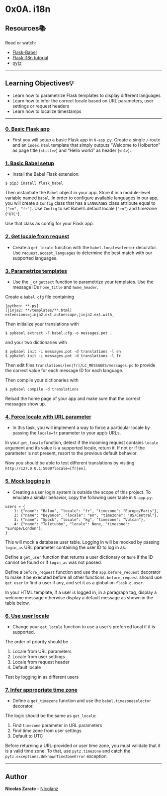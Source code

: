 # 0x0A. i18n

## Resources:books:
Read or watch:
* [Flask-Babel](https://flask-babel.tkte.ch/)
* [Flask i18n tutorial](https://blog.miguelgrinberg.com/post/the-flask-mega-tutorial-part-xiii-i18n-and-l10n)
* [pytz](http://pytz.sourceforge.net/)

---
## Learning Objectives:bulb:

* Learn how to parametrize Flask templates to display different languages
* Learn how to infer the correct locale based on URL parameters, user settings or request headers
* Learn how to localize timestamps

---


### [0. Basic Flask app](./templates/0-index.html)
* First you will setup a basic Flask app in `0-app.py`. Create a single `/` route and an `index.html` template that simply outputs “Welcome to Holberton” as page title (`<title>`) and “Hello world” as header (`<h1>`).

### [1. Basic Babel setup](./templates/1-index.html)
* Install the Babel Flask extension:
```
$ pip3 install flask_babel
```
Then instantiate the `Babel` object in your app. Store it in a module-level variable named `babel`.
In order to configure available languages in our app, you will create a `Config` class that has a `LANGUAGES` class attribute equal to `["en", "fr"]`.
Use `Config` to set Babel’s default locale (`"en"`) and timezone (`"UTC"`).

Use that class as config for your Flask app.

### [2. Get locale from request](./templates/2-index.html)
* Create a `get_locale` function with the `babel.localeselector` decorator. Use `request.accept_languages` to determine the best match with our supported languages.

### [3. Parametrize templates](./templates/3-index.html)
* Use the `_` or `gettext` function to parametrize your templates. Use the message IDs `home_title` and `home_header`.

Create a `babel.cfg` file containing
```
[python: **.py]
[jinja2: **/templates/**.html]
extensions=jinja2.ext.autoescape,jinja2.ext.with_
```

Then initialize your translations with
```
$ pybabel extract -F babel.cfg -o messages.pot .
```

and your two dictionaries with
```
$ pybabel init -i messages.pot -d translations -l en
$ pybabel init -i messages.pot -d translations -l fr
```

Then edit files `translations/[en|fr]/LC_MESSAGES/messages.po` to provide the correct value for each message ID for each language.

Then compile your dictionaries with
```
$ pybabel compile -d translations
```

Reload the home page of your app and make sure that the correct messages show up.

### [4. Force locale with URL parameter](./templates/4-index.html)
* In this task, you will implement a way to force a particular locale by passing the `locale=fr` parameter to your app’s URLs.

In your `get_locale` function, detect if the incoming request contains `locale` argument and ifs value is a supported locale, return it. If not or if the parameter is not present, resort to the previous default behavior.

Now you should be able to test different translations by visiting `http://127.0.0.1:5000?locale=[fr|en]`.

### [5. Mock logging in](./test_client.py)
* Creating a user login system is outside the scope of this project. To emulate a similar behavior, copy the following user table in `5-app.py`.
```
users = {
    1: {"name": "Balou", "locale": "fr", "timezone": "Europe/Paris"},
    2: {"name": "Beyonce", "locale": "en", "timezone": "US/Central"},
    3: {"name": "Spock", "locale": "kg", "timezone": "Vulcan"},
    4: {"name": "Teletubby", "locale": None, "timezone": "Europe/London"},
}
```
This will mock a database user table. Logging in will be mocked by passing `login_as` URL parameter containing the user ID to log in as.

Define a `get_user` function that returns a user dictionary or `None` if the ID cannot be found or if `login_as` was not passed.

Define a `before_request` function and use the `app.before_request` decorator to make it be executed before all other functions. `before_request` should use `get_user` to find a user if any, and set it as a global on `flask.g.user`.

In your HTML template, if a user is logged in, in a paragraph tag, display a welcome message otherwise display a default message as shown in the table below.

### [6. Use user locale](./templates/6-index.html)
* Change your `get_locale` function to use a user’s preferred local if it is supported.

The order of priority should be

1. Locale from URL parameters
2. Locale from user settings
3. Locale from request header
4. Default locale

Test by logging in as different users

### [7. Infer appropriate time zone](./templates/7-index.html)
* Define a `get_timezone` function and use the `babel.timezoneselector` decorator.

The logic should be the same as `get_locale`:

1. Find `timezone` parameter in URL parameters
2. Find time zone from user settings
3. Default to UTC

Before returning a URL-provided or user time zone, you must validate that it is a valid time zone. To that, use `pytz.timezone` and catch the `pytz.exceptions.UnknownTimeZoneError` exception.

---

## Author
**Nicolas Zarate** - [Nicolanz](https://github.com/Nicolanz)

